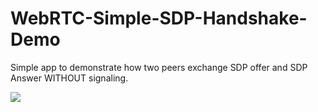 # WebRTC-Simple-SDP-Handshake-Demo
Simple app to demonstrate how two peers exchange SDP offer and SDP Answer WITHOUT signaling.

<img src="./WebRTC SDP Gif.gif">

